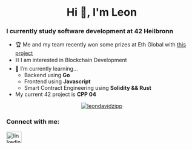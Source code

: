 <h1 align="center">Hi 👋, I'm Leon</h1>
<h3 align="left">I currently study software development at 42 Heilbronn</h3>

- 🏆 Me and my team recently won some prizes at Eth Global with [this project](https://ethglobal.com/showcase/petitionvault-pppkx)
- ⛓️ I am interested in Blockchain Development
- 🌱 I’m currently learning...
   - Backend using **Go**
   - Frontend using **Javascript**
   - Smart Contract Engineering using **Solidity && Rust**
- My current 42 project is **CPP 04** 

<p align="center"> <a href="https://github.com/ryo-ma/github-profile-trophy"><img src="https://github-profile-trophy.vercel.app/?username=leondavidzipp" alt="leondavidzipp" /></a> </p>

<h3 align="left">Connect with me:</h3>
<p align="left">
<a href="https://linkedin.com/in/leon-david-zipp-b3840621a" target="blank"><img align="center" src="https://raw.githubusercontent.com/rahuldkjain/github-profile-readme-generator/master/src/images/icons/Social/linked-in-alt.svg" alt="linkedin.com/in/leon-david-zipp-b3840621a" height="30" width="40" /></a>
</p>


